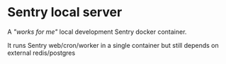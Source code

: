 Sentry local server
===================

A _"works for me"_ local development Sentry docker container.
 
It runs Sentry web/cron/worker in a single container but still depends on external redis/postgres 
